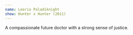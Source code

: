 ```yaml
---
name: Leorio Paladiknight
show: Hunter x Hunter (2011)
---
```

A compassionate future doctor with a strong sense of justice.
